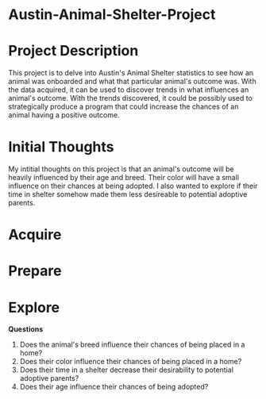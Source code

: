 # Austin-Animal-Shelter-Project

# Project Description
This project is to delve into Austin's Animal Shelter statistics to see how an animal was onboarded and what that particular animal's outcome was. With the data acquired, it can be used to discover trends in what influences an animal's outcome. With the trends discovered, it could be possibly used to strategically produce a program that could increase the chances of an animal having a positive outcome.

# Initial Thoughts
My intitial thoughts on this project is that an animal's outcome will be heavily influenced by their age and breed. Their color will have a small influence on their chances at being adopted. I also wanted to explore if their time in shelter somehow made them less desireable to potential adoptive parents. 

# Acquire




# Prepare




# Explore
**Questions**
1. Does the animal's breed influence their chances of being placed in a home?
2. Does their color influence their chances of being placed in a home?
3. Does their time in a shelter decrease their desirability to potential adoptive parents?
4. Does their age influence their chances of being adopted?